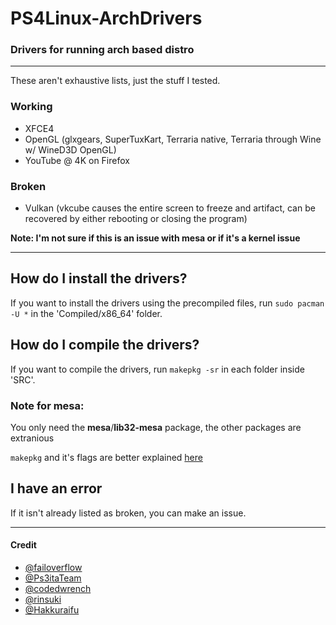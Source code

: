 # PS4Linux-ArchDrivers
### Drivers for running arch based distro
___
These aren't exhaustive lists, just the stuff I tested.
### Working
* XFCE4
* OpenGL (glxgears, SuperTuxKart, Terraria native, Terraria through Wine w/ WineD3D OpenGL)
* YouTube @ 4K on Firefox
### Broken
* Vulkan (vkcube causes the entire screen to freeze and artifact, can be recovered by either rebooting or closing the program)

**Note: I'm not sure if this is an issue with mesa or if it's a kernel issue**

------------

## How do I install the drivers?
If you want to install the drivers using the precompiled files, run ```sudo pacman -U *``` in the 'Compiled/x86_64' folder.

## How do I compile the drivers?
If you want to compile the drivers, run ```makepkg -sr``` in each folder inside 'SRC'.

### Note for mesa:
You only need the **mesa**/**lib32-mesa** package, the other packages are extranious

`makepkg` and it's flags are better explained [here](https://archlinux.org/pacman/makepkg.8.html)
## I have an error

If it isn't already listed as broken, you can make an issue.

-----------

#### Credit
- [@failoverflow](https://github.com/fail0verflow)
- [@Ps3itaTeam](https://github.com/Ps3itaTeam)
- [@codedwrench](https://github.com/codedwrench)
- [@rinsuki](https://github.com/rinsuki)
- [@Hakkuraifu](https://github.com/Hakkuraifu)
